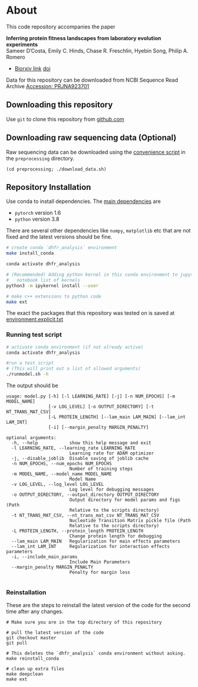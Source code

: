 # About

This code repository accompanies the paper

**Inferring protein fitness landscapes from laboratory evolution experiments** \
Sameer D’Costa, Emily C. Hinds, Chase R. Freschlin,  Hyebin Song, Philip A. Romero

* [Biorxiv link](https://www.biorxiv.org/content/10.1101/2022.09.01.506224v1) [doi](https://doi.org/10.1101/2022.09.01.506224)

Data for this repository can be downloaded from NCBI Sequence Read Archive 
[Accession: PRJNA923701](https://www.ncbi.nlm.nih.gov/bioproject/923701)


## Downloading this repository
Use `git` to clone this repository from [github.com](https://github.com/RomeroLab/dhfr_neutral_evolution)


## Downloading raw sequencing data (Optional)

Raw sequencing data can be downloaded using the [convenience script](preprocessing/download_data.sh) in the `preprocessing` directory. 

```shell
(cd preprocessing; ./download_data.sh)
```

## Repository Installation

Use conda to install dependencies. The [main dependencies](environment.yml) are 

* `pytorch` version 1.6
* `python` version 3.8

There are several other dependencies like `numpy`, `matplotlib` etc that are
not fixed and the latest versions should be fine. 

```bash
# create conda `dhfr_analysis` environment
make install_conda

conda activate dhfr_analysis

# (Recommended) Adding python kernel in this conda environment to jupyter
#   notebook list of kernels
python3 -m ipykernel install --user

# make c++ extensions to python code
make ext
```

The exact the packages that this repository was tested on is saved at
[environment.explicit.txt](environment.explicit.txt)



### Running test script

```bash
# activate conda environment (if not already active)
conda activate dhfr_analysis

#run a test script 
# (This will print out a list of allowed arguments)
./runmodel.sh -h

```

The output should be 
```
usage: model.py [-h] [-l LEARNING_RATE] [-j] [-n NUM_EPOCHS] [-m MODEL_NAME]
                [-v LOG_LEVEL] [-o OUTPUT_DIRECTORY] [-t NT_TRANS_MAT_CSV]
                [-L PROTEIN_LENGTH] [--lam_main LAM_MAIN] [--lam_int LAM_INT]
                [-i] [--margin_penalty MARGIN_PENALTY]

optional arguments:
  -h, --help            show this help message and exit
  -l LEARNING_RATE, --learning_rate LEARNING_RATE
                        Learning rate for ADAM optimizer
  -j, --disable_joblib  Disable saving of joblib cache
  -n NUM_EPOCHS, --num_epochs NUM_EPOCHS
                        Number of training steps
  -m MODEL_NAME, --model_name MODEL_NAME
                        Model Name
  -v LOG_LEVEL, --log_level LOG_LEVEL
                        Log level for debugging messages
  -o OUTPUT_DIRECTORY, --output_directory OUTPUT_DIRECTORY
                        Output directory for model params and figs (Path
                        Relative to the scripts directory)
  -t NT_TRANS_MAT_CSV, --nt_trans_mat_csv NT_TRANS_MAT_CSV
                        Nucleotide Transition Matrix pickle file (Path
                        Relative to the scripts directory)
  -L PROTEIN_LENGTH, --protein_length PROTEIN_LENGTH
                        Change protein length for debugging
  --lam_main LAM_MAIN   Regularization for main effects parameters
  --lam_int LAM_INT     Regularization for interaction effects parameters
  -i, --include_main_params
                        Include Main Parameters
  --margin_penalty MARGIN_PENALTY
                        Penalty for margin loss


```


### Reinstallation

These are the steps to reinstall the latest version of the code for the second
time after any changes.
```
# Make sure you are in the top directory of this repository

# pull the latest version of the code
git checkout master
git pull

# This deletes the `dhfr_analysis` conda environment without asking.  
make reinstall_conda

# clean up extra files
make deepclean
make ext
```


